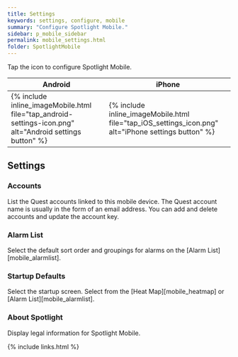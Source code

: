 ```yaml
---
title: Settings
keywords: settings, configure, mobile
summary: "Configure Spotlight Mobile."
sidebar: p_mobile_sidebar
permalink: mobile_settings.html
folder: SpotlightMobile
---
```



Tap the icon to configure Spotlight Mobile.

Android | iPhone
--------|-------
{% include inline_imageMobile.html file="tap_android-settings-icon.png" alt="Android settings button" %} | {% include inline_imageMobile.html file="tap_iOS_settings_icon.png" alt="iPhone settings button" %}



## Settings

### Accounts

List the Quest accounts linked to this mobile device. The Quest account name is usually in the form of an email address. You can add and delete accounts and update the account key.

### Alarm List

Select the default sort order and groupings for alarms on the [Alarm List][mobile_alarmlist].

### Startup Defaults

Select the startup screen. Select from the [Heat Map][mobile_heatmap] or [Alarm List][mobile_alarmlist].

### About Spotlight

Display legal information for Spotlight Mobile.

{% include links.html %}

